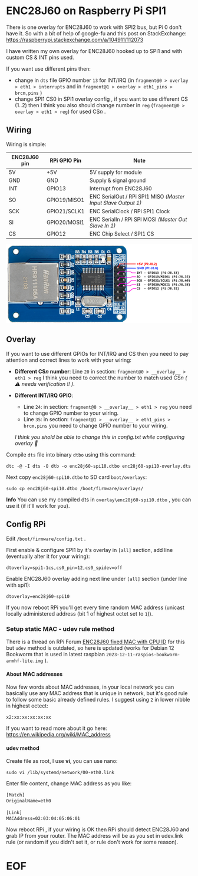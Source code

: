# ENC28J60 on Raspberry Pi SPI1

There is one overlay for ENC28J60 to work with SPI2 bus, but Pi 0 don't have it. 
So with a bit of help of google-fu and this post on StackExchange: https://raspberrypi.stackexchange.com/a/104911/112073

I have written my own overlay for ENC28J60 hooked up to SPI1 and with custom CS & INT pins used.

If you want use different pins then:

- change in `dts` file GPIO number `13` for INT/IRQ (in `fragment@0 > overlay > eth1 > interrupts` and in `fragment@1 > overlay > eth1_pins > brcm,pins` )
- change SPI1 CS0 in SPI1 overlay config , if you want to use different CS (1..2) then I think you also should change number in `reg` (`fragment@0 > overlay > eth1 > reg`) for used CS*n* .


## Wiring

Wiring is simple:

|ENC28J60 pin|RPi GPIO Pin|Note|
|-|-|-|
|5V|+5V|5V supply for module|
|GND|GND|Supply & signal ground|
|INT|GPIO13|Interrupt from ENC28J60|
|SO|GPIO19/MISO1|ENC SerialOut / RPi SPI1 MISO *(Master Input Slave Output 1)*|
|SCK|GPIO21/SCLK1|ENC SerialClock / RPi SPI1 Clock|
|SI|GPIO20/MOSI1|ENC SerialIn / RPi SPI MOSI *(Master Out Slave In 1)*|
|CS|GPIO12|ENC Chip Select / SPI1 CS|


![Wiring-ENC28J60Module-12pinHeader](images/ENC28J60Module-12pinHeader.png)



## Overlay

If you want to use different GPIOs for INT/IRQ and CS then you need to pay attention and correct lines to work with your wiring:

- **Different CS*n* number**: Line `20` in section: `fragment@0 > __overlay__ > eth1 > reg` I think you need to correct the number to match used CS*n* *( :warning: needs verification :bangbang: )*.

- **Different INT/IRQ GPIO**: 
	
	- Line `24`: in section: `fragment@0 > __overlay__ > eth1 > reg` you need to change GPIO number to your wiring.
	- Line `35`: in section: `fragment@1 > __overlay__ > eth1_pins > brcm,pins` you need to change GPIO number to your wiring.

	*I think you shold be able to change this in config.txt while configuring overlay :thinking:*


Compile `dts` file into binary `dtbo` using this command:
```
dtc -@ -I dts -O dtb -o enc28j60-spi10.dtbo enc28j60-spi10-overlay.dts
```

Next copy `enc28j60-spi10.dtbo` to SD card `boot/overlays`:

```
sudo cp enc28j60-spi10.dtbo /boot/firmware/overlays/
```

**Info**
You can use my compiled dts in `overlay\enc28j60-spi10.dtbo` , you can use it (if it'll work for you).

## Config RPi

Edit `/boot/firmware/config.txt` .

First enable & configure SPI1 by it's overlay in `[all]` section, add line (eventually alter it for your wiring):
```
dtoverlay=spi1-1cs,cs0_pin=12,cs0_spidev=off
```

Enable ENC28J60 overlay adding next line under `[all]` section (under line with spi1):
```
dtoverlay=enc28j60-spi10
```

If you now reboot RPi you'll get every time random MAC address (unicast locally administered address (bit 1 of highest octet set to `1`)).

### Setup static MAC - udev rule method

There is a thread on RPi Forum [ENC28J60 fixed MAC with CPU ID](https://forums.raspberrypi.com/viewtopic.php?t=188009) for this but `udev` method is outdated, so here is updated (works for Debian 12 Bookworm that is used in latest raspbian `2023-12-11-raspios-bookworm-armhf-lite.img` ).

#### About MAC addresses

Now few words about MAC addresses, in your local network you can basically use any MAC address that is unique in network, but it's good rule to follow some basic already defined rules.
I suggest using `2` in lower nibble in highest octect:
```
x2:xx:xx:xx:xx:xx
```

If you want to read more about it go here: https://en.wikipedia.org/wiki/MAC_address


#### udev method

Create file as root, I use **vi**, you can use nano:
```
sudo vi /lib/systemd/network/00-eth0.link
```

Enter file content, change MAC address as you like:
```
[Match]
OriginalName=eth0

[Link]
MACAddress=02:03:04:05:06:01
```

Now reboot RPi , if your wiring is OK then RPi should detect ENC28J60 and grab IP from your router. The MAC address will be as you set in udev.link rule (or random if you didn't set it, or rule don't work for some reason).


# EOF